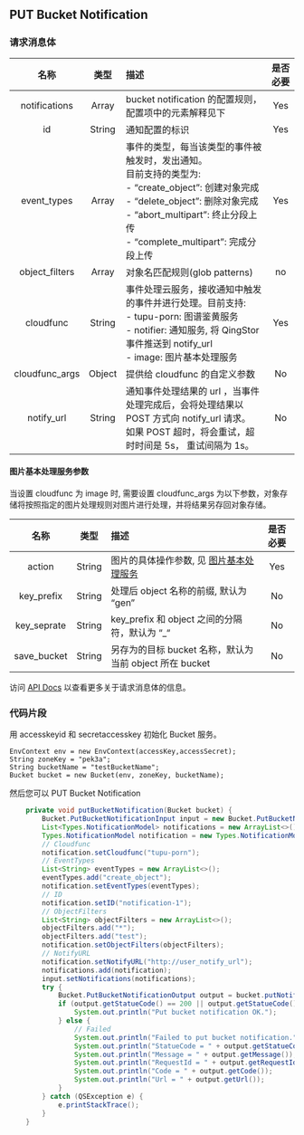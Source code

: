 ## PUT Bucket Notification

### 请求消息体

|名称|类型|描述|是否必要|
|:--:|:--:|:--|:--:|
|notifications|Array|bucket notification 的配置规则，配置项中的元素解释见下|Yes|
|id|String|通知配置的标识|Yes|
|event_types|Array|事件的类型，每当该类型的事件被触发时，发出通知。<br>目前支持的类型为: <br> - “create_object”: 创建对象完成 <br> - “delete_object”: 删除对象完成<br> - “abort_multipart”: 终止分段上传<br> - “complete_multipart”: 完成分段上传|Yes|
|object_filters|Array|对象名匹配规则(glob patterns)|no|
|cloudfunc|String|事件处理云服务，接收通知中触发的事件并进行处理。目前支持:<br> - tupu-porn: 图谱鉴黄服务<br> - notifier: 通知服务, 将 QingStor 事件推送到 notify_url<br> - image: 图片基本处理服务|Yes|
|cloudfunc_args|Object|提供给 cloudfunc 的自定义参数|No|
|notify_url|String|通知事件处理结果的 url ，当事件处理完成后，会将处理结果以 POST 方式向 notify_url 请求。<br>如果 POST 超时，将会重试，超时时间是 5s， 重试间隔为 1s。|No|

#### 图片基本处理服务参数
当设置 cloudfunc 为 image 时, 需要设置 cloudfunc_args 为以下参数，对象存储将按照指定的图片处理规则对图片进行处理，并将结果另存回对象存储。

|名称|类型|描述|是否必要|
|:--:|:--:|:--|:--:|
|action|String|图片的具体操作参数, 见 [图片基本处理服务](https://docs.qingcloud.com/qingstor/data_process/image_process/index.html)|Yes|
|key_prefix|String|处理后 object 名称的前缀, 默认为 “gen”|No|
|key_seprate|String|key_prefix 和 object 之间的分隔符，默认为 “_“|No|
|save_bucket|String|另存为的目标 bucket 名称，默认为当前 object 所在 bucket|No|

访问 [API Docs](https://docs.qingcloud.com/qingstor/api/bucket/notification/put_notification.html) 以查看更多关于请求消息体的信息。

### 代码片段

用 accesskeyid 和 secretaccesskey 初始化 Bucket 服务。

```
EnvContext env = new EnvContext(accessKey,accessSecret);
String zoneKey = "pek3a";
String bucketName = "testBucketName";
Bucket bucket = new Bucket(env, zoneKey, bucketName);

```

然后您可以 PUT Bucket Notification


```java
    private void putBucketNotification(Bucket bucket) {
        Bucket.PutBucketNotificationInput input = new Bucket.PutBucketNotificationInput();
        List<Types.NotificationModel> notifications = new ArrayList<>();
        Types.NotificationModel notification = new Types.NotificationModel();
        // Cloudfunc
        notification.setCloudfunc("tupu-porn");
        // EventTypes
        List<String> eventTypes = new ArrayList<>();
        eventTypes.add("create_object");
        notification.setEventTypes(eventTypes);
        // ID
        notification.setID("notification-1");
        // ObjectFilters
        List<String> objectFilters = new ArrayList<>();
        objectFilters.add("*");
        objectFilters.add("test");
        notification.setObjectFilters(objectFilters);
        // NotifyURL
        notification.setNotifyURL("http://user_notify_url");
        notifications.add(notification);
        input.setNotifications(notifications);
        try {
            Bucket.PutBucketNotificationOutput output = bucket.putNotification(input);
            if (output.getStatueCode() == 200 || output.getStatueCode() == 201) {
                System.out.println("Put bucket notification OK.");
            } else {
                // Failed
                System.out.println("Failed to put bucket notification.");
                System.out.println("StatueCode = " + output.getStatueCode());
                System.out.println("Message = " + output.getMessage());
                System.out.println("RequestId = " + output.getRequestId());
                System.out.println("Code = " + output.getCode());
                System.out.println("Url = " + output.getUrl());
            }
        } catch (QSException e) {
            e.printStackTrace();
        }
    }
```